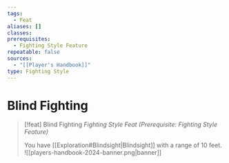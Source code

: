 ```yaml
---
tags:
  - Feat
aliases: []
classes: 
prerequisites:
  - Fighting Style Feature
repeatable: false
sources:
  - "[[Player's Handbook]]"
type: Fighting Style
---
```


# Blind Fighting

>[!feat] Blind Fighting
>_Fighting Style Feat (Prerequisite: Fighting Style Feature)_
>
>You have [[Exploration#Blindsight\|Blindsight]] with a range of 10 feet.
![[players-handbook-2024-banner.png|banner]]
